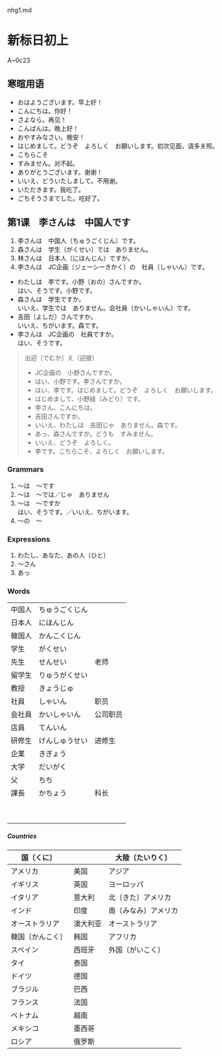 nhg1.md

新标日初上
================================================================================

A~0c23

寒暄用语
--------------------------------------------------------------------------------

- おはようございます。早上好！
- こんにちは。你好！
- さよなら。再见！
- こんばんは。晚上好！
- おやすみなさい。晚安！
- はじめまして。どうぞ　よろしく　お願いします。初次见面，请多关照。
- こちらこそ
- すみません。对不起。
- ありがとうございます。谢谢！
- いいえ、どういたしまして。不用谢。
- いただきます。我吃了。
- ごちそうさまでした。吃好了。

第1课　李さんは　中国人です
--------------------------------------------------------------------------------

1. 李さんは　中国人〔ちゅうごくじん〕です。
2. 森さんは　学生〔がくせい〕では　ありません。
3. 林さんは　日本人〔にほんじん〕ですか。
4. 李さんは　JC企画〔ジェーシーきかく〕の　社員〔しゃいん〕です。

- わたしは　李です。小野〔おの〕さんですか。  
  はい、そうです。小野です。
- 森さんは　学生ですか。  
  いいえ、学生では　ありません。会社員〔かいしゃいん〕です。
- 吉田〔よしだ〕さんですか。  
  いいえ、ちがいます。森です。
- 李さんは　JC企画の　社員ですか。  
  はい、そうです。

> 出迎〔でむか〕え（迎接）
> - JC企画の　小野さんですか。
> - はい、小野です。李さんですか。
> - はい、李です。はじめまして。どうぞ　よろしく　お願いします。
> - はじめまして、小野緑〔みどり〕です。
> - 李さん、こんにちは。
> - 吉田さんですか。
> - いいえ、わたしは　吉田じゃ　ありません。森です。
> - あっ、森さんですか。どうも　すみません。
> - いいえ、どうぞ　よろしく。
> - 李です。こちらこそ、よろしく　お願いします。

### Grammars

1. ～は　～です
2. ～は　～では／じゃ　ありません
3. ～は　～ですか  
   はい、そうです。／いいえ、ちがいます。
4. ～の　～

### Expressions

1. わたし、あなた、あの人〔ひと〕
2. ～さん
3. あっ

### Words

|        |                |          |
| ------ | -------------- | -------- |
| 中国人 | ちゅうごくじん |
| 日本人 | にほんじん     |
| 韓国人 | かんこくじん   |
| 学生   | がくせい       |
| 先生   | せんせい       | 老师     |
| 留学生 | りゅうがくせい |
| 教授   | きょうじゅ     |
| 社員   | しゃいん       | 职员     |
| 会社員 | かいしゃいん   | 公司职员 |
| 店員   | てんいん       |
| 研修生 | けんしゅうせい | 进修生   |
| 企業   | きぎょう       |
| 大学   | だいがく       |
| 父     | ちち           |
| 課長   | かちょう       | 科长     |
|        |
|        |
|        |
|        |
|        |
|        |
|        |
|        |
|        |


##### Countries

| 国〔くに〕       |          | 大陸〔たいりく〕     |
| ---------------- | -------- | -------------------- |
| アメリカ         | 美国     | アジア               |
| イギリス         | 英国     | ヨーロッパ           |
| イタリア         | 意大利   | 北〔きた〕アメリカ   |
| インド           | 印度     | 南〔みなみ〕アメリカ |
| オーストラリア   | 澳大利亚 | オーストラリア       |
| 韓国〔かんこく〕 | 韩国     | アフリカ             |
| スペイン         | 西班牙   | 外国〔がいこく〕     |
| タイ             | 泰国     |
| ドイツ           | 德国     |
| ブラジル         | 巴西     |
| フランス         | 法国     |
| ベトナム         | 越南     |
| メキシコ         | 墨西哥   |
| ロシア           | 俄罗斯   |
